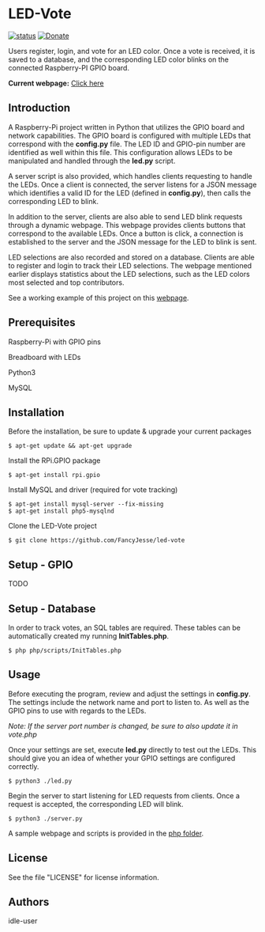 LED-Vote
========================================================================
[![status](https://img.shields.io/badge/Project%20Status-work--in--progress-green.svg)](#)
[![Donate](https://img.shields.io/badge/Donate-PayPal-green.svg)](https://www.paypal.com/cgi-bin/webscr?cmd=_donations&business=jesus_andrade45%40yahoo%2ecom&lc=US&item_name=GitHub%20Projects&currency_code=USD&bn=PP%2dDonationsBF%3abtn_donateCC_LG%2egif%3aNonHosted)

Users register, login, and vote for an LED color. Once a vote is received, it is saved to a database, and the corresponding LED color blinks on the connected Raspberry-PI GPIO board.

**Current webpage:** [Click here](https://idleuser.com/projects/led-vote/)



Introduction
------------------------------------------------------------------------
A Raspberry-Pi project written in Python that utilizes the GPIO board and network capabilities.
The GPIO board is configured with multiple LEDs that correspond with the **config.py** file.
The LED ID and GPIO-pin number are identified as well within this file.
This configuration allows LEDs to be manipulated and handled through the **led.py** script.

A server script is also provided, which handles clients requesting to handle the LEDs.
Once a client is connected, the server listens for a JSON message which identifies a valid ID for the LED (defined in **config.py**), then calls the corresponding LED to blink.

In addition to the server, clients are also able to send LED blink requests through a dynamic webpage.
This webpage provides clients buttons that correspond to the available LEDs. Once a button is click, a connection is established to the server and the JSON message for the LED to blink is sent. 

LED selections are also recorded and stored on a database. Clients are able to register and login to track their LED selections.
The webpage mentioned earlier displays statistics about the LED selections, such as the LED colors most selected and top contributors.

See a working example of this project on this [webpage](http://ledvote.fancyjesse.com).


Prerequisites
------------------------------------------------------------------------
Raspberry-Pi with GPIO pins

Breadboard with LEDs

Python3

MySQL


Installation
------------------------------------------------------------------------
Before the installation, be sure to update & upgrade your current packages
```
$ apt-get update && apt-get upgrade
```

Install the RPi.GPIO package
```
$ apt-get install rpi.gpio
```

Install MySQL and driver (required for vote tracking)
```
$ apt-get install mysql-server --fix-missing 
$ apt-get install php5-mysqlnd
```

Clone the LED-Vote project
```
$ git clone https://github.com/FancyJesse/led-vote
```


Setup - GPIO
------------------------------------------------------------------------
TODO


Setup - Database
------------------------------------------------------------------------
In order to track votes, an SQL tables are required.
These tables can be automatically created my running **InitTables.php**.
```
$ php php/scripts/InitTables.php 
```


Usage
------------------------------------------------------------------------
Before executing the program, review and adjust the settings in **config.py**. The settings include the network name and port to listen to. As well as the GPIO pins to use with regards to the LEDs.

*Note: If the server port number is changed, be sure to also update it in vote.php*

Once your settings are set, execute **led.py** directly to test out the LEDs.
This should give you an idea of whether your GPIO settings are configured correctly.
```
$ python3 ./led.py
```

Begin the server to start listening for LED requests from clients.
Once a request is accepted, the corresponding LED will blink.
```
$ python3 ./server.py
```

A sample webpage and scripts is provided in the [php folder](php).


License
------------------------------------------------------------------------
See the file "LICENSE" for license information.


Authors
------------------------------------------------------------------------
idle-user
